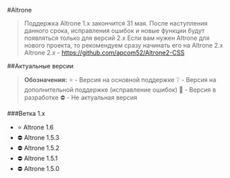 #Altrone

> Поддержка Altrone 1.x закончится 31 мая. После наступления данного срока, исправления ошибок и новые функции будут появляться только для версий 2.x
> Если вам нужен Altrone для нового проекта, то рекомендуем сразу начинать его на Altrone 2.x
Altrone 2.x - https://github.com/apcom52/Altrone2-CSS

##Актуальные версии
> **Обозначения:**
> :star: - Версия на основной поддержке
> :grey_question: - Версия на дополнительной поддержке (исправление ошибок)
> :arrows_counterclockwise: - Версия в разработке
> :no_entry: - Не актуальная версия

###Ветка 1.x
- :star: Altrone 1.6
- :no_entry: Altrone 1.5.3
- :no_entry: Altrone 1.5.2 
- :no_entry: Altrone 1.5.1 
- :no_entry: Altrone 1.5.0

